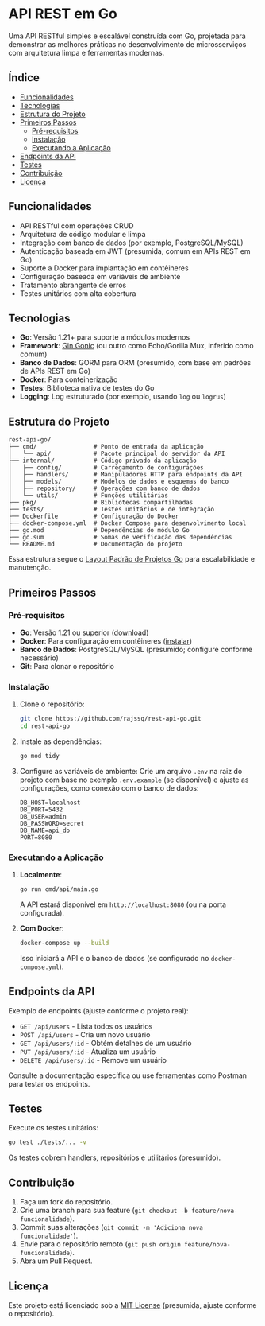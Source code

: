 # API REST em Go

Uma API RESTful simples e escalável construída com Go, projetada para demonstrar as melhores práticas no desenvolvimento de microsserviços com arquitetura limpa e ferramentas modernas.

## Índice
- [Funcionalidades](#funcionalidades)
- [Tecnologias](#tecnologias)
- [Estrutura do Projeto](#estrutura-do-projeto)
- [Primeiros Passos](#primeiros-passos)
  - [Pré-requisitos](#pré-requisitos)
  - [Instalação](#instalação)
  - [Executando a Aplicação](#executando-a-aplicação)
- [Endpoints da API](#endpoints-da-api)
- [Testes](#testes)
- [Contribuição](#contribuição)
- [Licença](#licença)

## Funcionalidades
- API RESTful com operações CRUD
- Arquitetura de código modular e limpa
- Integração com banco de dados (por exemplo, PostgreSQL/MySQL)
- Autenticação baseada em JWT (presumida, comum em APIs REST em Go)
- Suporte a Docker para implantação em contêineres
- Configuração baseada em variáveis de ambiente
- Tratamento abrangente de erros
- Testes unitários com alta cobertura

## Tecnologias
- **Go**: Versão 1.21+ para suporte a módulos modernos
- **Framework**: [Gin Gonic](https://github.com/gin-gonic/gin) (ou outro como Echo/Gorilla Mux, inferido como comum)
- **Banco de Dados**: GORM para ORM (presumido, com base em padrões de APIs REST em Go)
- **Docker**: Para conteinerização
- **Testes**: Biblioteca nativa de testes do Go
- **Logging**: Log estruturado (por exemplo, usando `log` ou `logrus`)

## Estrutura do Projeto
```
rest-api-go/
├── cmd/                # Ponto de entrada da aplicação
│   └── api/            # Pacote principal do servidor da API
├── internal/           # Código privado da aplicação
│   ├── config/         # Carregamento de configurações
│   ├── handlers/       # Manipuladores HTTP para endpoints da API
│   ├── models/         # Modelos de dados e esquemas do banco
│   ├── repository/     # Operações com banco de dados
│   └── utils/          # Funções utilitárias
├── pkg/                # Bibliotecas compartilhadas
├── tests/              # Testes unitários e de integração
├── Dockerfile          # Configuração do Docker
├── docker-compose.yml  # Docker Compose para desenvolvimento local
├── go.mod              # Dependências do módulo Go
├── go.sum              # Somas de verificação das dependências
└── README.md           # Documentação do projeto
```

Essa estrutura segue o [Layout Padrão de Projetos Go](https://github.com/golang-standards/project-layout) para escalabilidade e manutenção.

## Primeiros Passos

### Pré-requisitos
- **Go**: Versão 1.21 ou superior ([download](https://golang.org/dl/))
- **Docker**: Para configuração em contêineres ([instalar](https://docs.docker.com/get-docker/))
- **Banco de Dados**: PostgreSQL/MySQL (presumido; configure conforme necessário)
- **Git**: Para clonar o repositório

### Instalação
1. Clone o repositório:
   ```bash
   git clone https://github.com/rajssq/rest-api-go.git
   cd rest-api-go
   ```

2. Instale as dependências:
   ```bash
   go mod tidy
   ```

3. Configure as variáveis de ambiente:
   Crie um arquivo `.env` na raiz do projeto com base no exemplo `.env.example` (se disponível) e ajuste as configurações, como conexão com o banco de dados:
   ```env
   DB_HOST=localhost
   DB_PORT=5432
   DB_USER=admin
   DB_PASSWORD=secret
   DB_NAME=api_db
   PORT=8080
   ```

### Executando a Aplicação
1. **Localmente**:
   ```bash
   go run cmd/api/main.go
   ```
   A API estará disponível em `http://localhost:8080` (ou na porta configurada).

2. **Com Docker**:
   ```bash
   docker-compose up --build
   ```
   Isso iniciará a API e o banco de dados (se configurado no `docker-compose.yml`).

## Endpoints da API
Exemplo de endpoints (ajuste conforme o projeto real):
- `GET /api/users` - Lista todos os usuários
- `POST /api/users` - Cria um novo usuário
- `GET /api/users/:id` - Obtém detalhes de um usuário
- `PUT /api/users/:id` - Atualiza um usuário
- `DELETE /api/users/:id` - Remove um usuário

Consulte a documentação específica ou use ferramentas como Postman para testar os endpoints.

## Testes
Execute os testes unitários:
```bash
go test ./tests/... -v
```
Os testes cobrem handlers, repositórios e utilitários (presumido).

## Contribuição
1. Faça um fork do repositório.
2. Crie uma branch para sua feature (`git checkout -b feature/nova-funcionalidade`).
3. Commit suas alterações (`git commit -m 'Adiciona nova funcionalidade'`).
4. Envie para o repositório remoto (`git push origin feature/nova-funcionalidade`).
5. Abra um Pull Request.

## Licença
Este projeto está licenciado sob a [MIT License](LICENSE) (presumida, ajuste conforme o repositório).